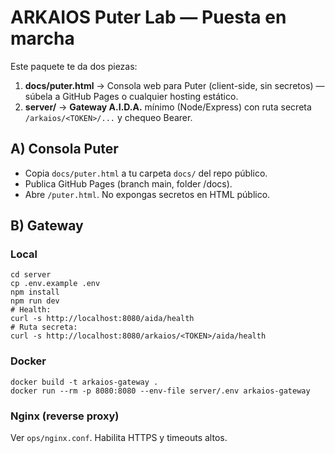 # ARKAIOS Puter Lab — Puesta en marcha

Este paquete te da dos piezas:
1) **docs/puter.html** → Consola web para Puter (client-side, sin secretos) — súbela a GitHub Pages o cualquier hosting estático.
2) **server/** → **Gateway A.I.D.A.** mínimo (Node/Express) con ruta secreta `/arkaios/<TOKEN>/...` y chequeo Bearer.

## A) Consola Puter
- Copia `docs/puter.html` a tu carpeta `docs/` del repo público.
- Publica GitHub Pages (branch main, folder /docs).
- Abre `/puter.html`. No expongas secretos en HTML público.

## B) Gateway
### Local
```
cd server
cp .env.example .env
npm install
npm run dev
# Health:
curl -s http://localhost:8080/aida/health
# Ruta secreta:
curl -s http://localhost:8080/arkaios/<TOKEN>/aida/health
```

### Docker
```
docker build -t arkaios-gateway .
docker run --rm -p 8080:8080 --env-file server/.env arkaios-gateway
```

### Nginx (reverse proxy)
Ver `ops/nginx.conf`. Habilita HTTPS y timeouts altos.
